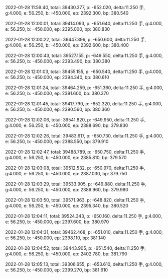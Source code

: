 2022-01-28 11:59:40, total: 39430.377, p: -652.020, delta:11.250 手, g:4.000, e: 56.250, b: -450.000, ep: 2392.300, bp: 380.540

2022-01-28 12:00:01, total: 39414.093, p: -651.640, delta:11.250 手, g:4.000, e: 56.250, b: -450.000, ep: 2395.000, bp: 380.830

2022-01-28 12:00:22, total: 39447.396, p: -650.600, delta:11.250 手, g:4.000, e: 56.250, b: -450.000, ep: 2392.600, bp: 380.400

2022-01-28 12:00:43, total: 39527.155, p: -649.550, delta:11.250 手, g:4.000, e: 56.250, b: -450.000, ep: 2393.490, bp: 380.380

2022-01-28 12:01:03, total: 39455.155, p: -650.540, delta:11.250 手, g:4.000, e: 56.250, b: -450.000, ep: 2394.340, bp: 380.610

2022-01-28 12:01:24, total: 39464.259, p: -651.360, delta:11.250 手, g:4.000, e: 56.250, b: -450.000, ep: 2391.600, bp: 380.370

2022-01-28 12:01:45, total: 39417.790, p: -652.320, delta:11.250 手, g:4.000, e: 56.250, b: -450.000, ep: 2390.560, bp: 380.360

2022-01-28 12:02:06, total: 39541.820, p: -649.950, delta:11.250 手, g:4.000, e: 56.250, b: -450.000, ep: 2388.690, bp: 379.830

2022-01-28 12:02:26, total: 39483.617, p: -650.730, delta:11.250 手, g:4.000, e: 56.250, b: -450.000, ep: 2388.550, bp: 379.910

2022-01-28 12:02:47, total: 39488.789, p: -650.750, delta:11.250 手, g:4.000, e: 56.250, b: -450.000, ep: 2385.810, bp: 379.570

2022-01-28 12:03:08, total: 39512.532, p: -650.970, delta:11.250 手, g:4.000, e: 56.250, b: -450.000, ep: 2387.030, bp: 379.750

2022-01-28 12:03:29, total: 39533.905, p: -649.880, delta:11.250 手, g:4.000, e: 56.250, b: -450.000, ep: 2389.960, bp: 379.980

2022-01-28 12:03:50, total: 39571.963, p: -648.820, delta:11.250 手, g:4.000, e: 56.250, b: -450.000, ep: 2395.340, bp: 380.520

2022-01-28 12:04:11, total: 39524.343, p: -650.160, delta:11.250 手, g:4.000, e: 56.250, b: -450.000, ep: 2397.600, bp: 380.970

2022-01-28 12:04:31, total: 39462.468, p: -651.010, delta:11.250 手, g:4.000, e: 56.250, b: -450.000, ep: 2398.110, bp: 381.140

2022-01-28 12:04:52, total: 39443.905, p: -651.540, delta:11.250 手, g:4.000, e: 56.250, b: -450.000, ep: 2402.780, bp: 381.790

2022-01-28 12:05:13, total: 39306.655, p: -653.610, delta:11.250 手, g:4.000, e: 56.250, b: -450.000, ep: 2399.270, bp: 381.610
